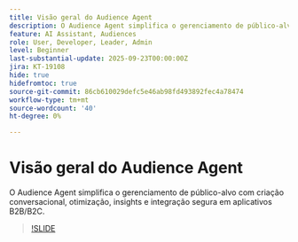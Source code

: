 ```yaml
---
title: Visão geral do Audience Agent
description: O Audience Agent simplifica o gerenciamento de público-alvo com criação conversacional, otimização, insights e integração segura em aplicativos B2B/B2C.
feature: AI Assistant, Audiences
role: User, Developer, Leader, Admin
level: Beginner
last-substantial-update: 2025-09-23T00:00:00Z
jira: KT-19108
hide: true
hidefromtoc: true
source-git-commit: 86cb610029defc5e46ab98fd493892fec4a78474
workflow-type: tm+mt
source-wordcount: '40'
ht-degree: 0%

---
```


# Visão geral do Audience Agent

O Audience Agent simplifica o gerenciamento de público-alvo com criação conversacional, otimização, insights e integração segura em aplicativos B2B/B2C.

<!-- For more information, see the [AI Assistant UI guide](https://experienceleague.adobe.com/pt-br/docs/experience-platform/ai-assistant/ui-guide#use-discoverability).-->

>[!SLIDE](audience-agent-overview)


